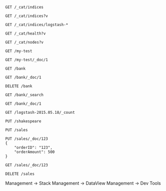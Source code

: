 ```http request
GET /_cat/indices

GET /_cat/indices?v

GET /_cat/indices/logstash-*

GET /_cat/health?v

GET /_cat/nodes?v

GET /my-test

GET /my-test/_doc/1

GET /bank

GET /bank/_doc/1

DELETE /bank

GET /bank/_search

GET /bank/_doc/1 

GET /logstash-2015.05.18/_count

PUT /shakespeare

PUT /sales

PUT /sales/_doc/123
{
    "orderID": "123",
    "orderAmount": 500
}

GET /sales/_doc/123

DELETE /sales

```


Management -> Stack Management -> DataView
Management -> Dev Tools
